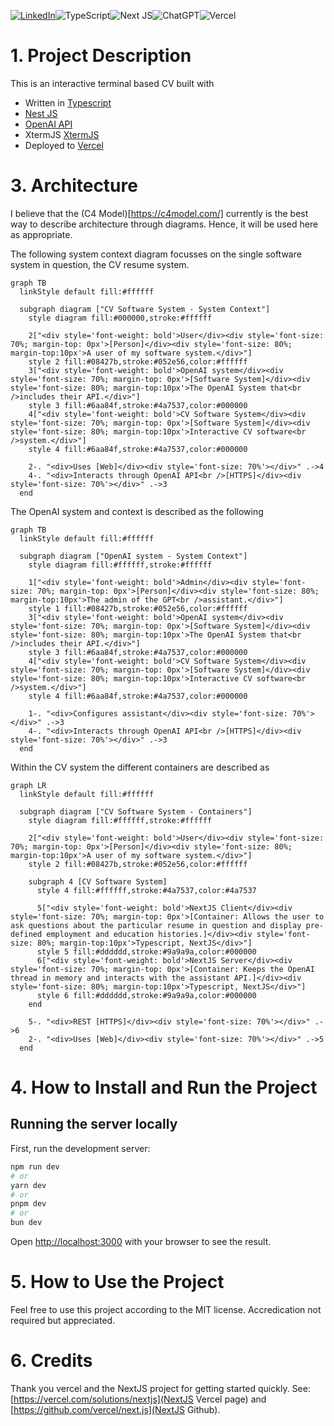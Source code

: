 <a href='https://www.linkedin.com/in/alexander-knips-45794240/' target="_blank"><img alt='LinkedIn' src='https://img.shields.io/badge/Alexander_Knips-100000?style=for-the-badge&logo=LinkedIn&logoColor=white&labelColor=0077B5&color=0077B5'/></a>![TypeScript](https://img.shields.io/badge/typescript-%23007ACC.svg?style=for-the-badge&logo=typescript&logoColor=white)![Next JS](https://img.shields.io/badge/Next-black?style=for-the-badge&logo=next.js&logoColor=white)![ChatGPT](https://img.shields.io/badge/chatGPT-74aa9c?style=for-the-badge&logo=openai&logoColor=white)<a href='https://xtermjs.org/' target="_blank"><img alt='' src='https://img.shields.io/badge/Xtermjs-100000?style=for-the-badge&logo=&logoColor=white&labelColor=649CBA&color=578EAA'/></a>![Vercel](https://img.shields.io/badge/vercel-%23000000.svg?style=for-the-badge&logo=vercel&logoColor=white)

# 1. Project Description
This is an interactive terminal based CV built with
- Written in [Typescript](https://www.typescriptlang.org/)
- [Nest JS](https://nextjs.org/)
- [OpenAI API](https://openai.com/product)
- XtermJS [XtermJS](https://xtermjs.org/)
- Deployed to [Vercel](https://vercel.com)

# 3. Architecture
I believe that the (C4 Model)[https://c4model.com/] currently is the best way to describe architecture through diagrams. Hence, it will be used here as appropriate. 

The following system context diagram focusses on the single software system in question, the CV resume system. 

```mermaid
graph TB
  linkStyle default fill:#ffffff

  subgraph diagram ["CV Software System - System Context"]
    style diagram fill:#000000,stroke:#ffffff

    2["<div style='font-weight: bold'>User</div><div style='font-size: 70%; margin-top: 0px'>[Person]</div><div style='font-size: 80%; margin-top:10px'>A user of my software system.</div>"]
    style 2 fill:#08427b,stroke:#052e56,color:#ffffff
    3["<div style='font-weight: bold'>OpenAI system</div><div style='font-size: 70%; margin-top: 0px'>[Software System]</div><div style='font-size: 80%; margin-top:10px'>The OpenAI System that<br />includes their API.</div>"]
    style 3 fill:#6aa84f,stroke:#4a7537,color:#000000
    4["<div style='font-weight: bold'>CV Software System</div><div style='font-size: 70%; margin-top: 0px'>[Software System]</div><div style='font-size: 80%; margin-top:10px'>Interactive CV software<br />system.</div>"]
    style 4 fill:#6aa84f,stroke:#4a7537,color:#000000

    2-. "<div>Uses [Web]</div><div style='font-size: 70%'></div>" .->4
    4-. "<div>Interacts through OpenAI API<br />[HTTPS]</div><div style='font-size: 70%'></div>" .->3
  end
```

The OpenAI system and context is described as the following

```mermaid
graph TB
  linkStyle default fill:#ffffff

  subgraph diagram ["OpenAI system - System Context"]
    style diagram fill:#ffffff,stroke:#ffffff

    1["<div style='font-weight: bold'>Admin</div><div style='font-size: 70%; margin-top: 0px'>[Person]</div><div style='font-size: 80%; margin-top:10px'>The admin of the GPT<br />assistant.</div>"]
    style 1 fill:#08427b,stroke:#052e56,color:#ffffff
    3["<div style='font-weight: bold'>OpenAI system</div><div style='font-size: 70%; margin-top: 0px'>[Software System]</div><div style='font-size: 80%; margin-top:10px'>The OpenAI System that<br />includes their API.</div>"]
    style 3 fill:#6aa84f,stroke:#4a7537,color:#000000
    4["<div style='font-weight: bold'>CV Software System</div><div style='font-size: 70%; margin-top: 0px'>[Software System]</div><div style='font-size: 80%; margin-top:10px'>Interactive CV software<br />system.</div>"]
    style 4 fill:#6aa84f,stroke:#4a7537,color:#000000

    1-. "<div>Configures assistant</div><div style='font-size: 70%'></div>" .->3
    4-. "<div>Interacts through OpenAI API<br />[HTTPS]</div><div style='font-size: 70%'></div>" .->3
  end
```

Within the CV system the different containers are described as

```mermaid
graph LR
  linkStyle default fill:#ffffff

  subgraph diagram ["CV Software System - Containers"]
    style diagram fill:#ffffff,stroke:#ffffff

    2["<div style='font-weight: bold'>User</div><div style='font-size: 70%; margin-top: 0px'>[Person]</div><div style='font-size: 80%; margin-top:10px'>A user of my software system.</div>"]
    style 2 fill:#08427b,stroke:#052e56,color:#ffffff

    subgraph 4 [CV Software System]
      style 4 fill:#ffffff,stroke:#4a7537,color:#4a7537

      5["<div style='font-weight: bold'>NextJS Client</div><div style='font-size: 70%; margin-top: 0px'>[Container: Allows the user to ask questions about the particular resume in question and display pre-defined employment and education histories.]</div><div style='font-size: 80%; margin-top:10px'>Typescript, NextJS</div>"]
      style 5 fill:#dddddd,stroke:#9a9a9a,color:#000000
      6["<div style='font-weight: bold'>NextJS Server</div><div style='font-size: 70%; margin-top: 0px'>[Container: Keeps the OpenAI thread in memory and interacts with the assistant API.]</div><div style='font-size: 80%; margin-top:10px'>Typescript, NextJS</div>"]
      style 6 fill:#dddddd,stroke:#9a9a9a,color:#000000
    end

    5-. "<div>REST [HTTPS]</div><div style='font-size: 70%'></div>" .->6
    2-. "<div>Uses [Web]</div><div style='font-size: 70%'></div>" .->5
  end
```

# 4. How to Install and Run the Project

## Running the server locally

First, run the development server:

```bash
npm run dev
# or
yarn dev
# or
pnpm dev
# or
bun dev
```

Open [http://localhost:3000](http://localhost:3000) with your browser to see the result.

# 5. How to Use the Project

Feel free to use this project according to the MIT license. Accredication not required but appreciated.

# 6. Credits

Thank you vercel and the NextJS project for getting started quickly. See: [https://vercel.com/solutions/nextjs](NextJS Vercel page) and [https://github.com/vercel/next.js](NextJS Github).
